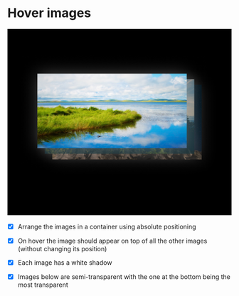 # Hover images

![example](hover-images-example.png)

- [x] Arrange the images in a container using absolute positioning

- [x] On hover the image should appear on top of all the other images (without changing its position)

- [x] Each image has a white shadow

- [x] Images below are semi-transparent with the one at the bottom being the most transparent
